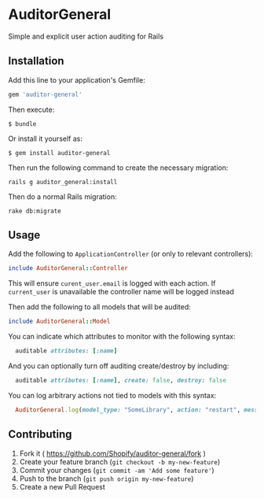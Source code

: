 # AuditorGeneral

Simple and explicit user action auditing for Rails

## Installation

Add this line to your application's Gemfile:

```ruby
gem 'auditor-general'
```

Then execute:

    $ bundle

Or install it yourself as:

    $ gem install auditor-general

Then run the following command to create the necessary migration:

```
rails g auditor_general:install
```

Then do a normal Rails migration:

```
rake db:migrate
```

## Usage

Add the following to `ApplicationController` (or only to relevant controllers):

```ruby
include AuditorGeneral::Controller
```
This will ensure `curent_user.email` is logged with each action. If `current_user` is unavailable the controller name will be logged instead

Then add the following to all models that will be audited:

```ruby
include AuditorGeneral::Model
```

You can indicate which attributes to monitor with the following syntax:

```ruby
  auditable attributes: [:name]
```

And you can optionally turn off auditing create/destroy by including:

```ruby
  auditable attributes: [:name], create: false, destroy: false
```

You can log arbitrary actions not tied to models with this syntax:

```ruby
  AuditorGeneral.log(model_type: "SomeLibrary", action: "restart", message: "Restarting some library somewhere")
```


## Contributing

1. Fork it ( https://github.com/Shopify/auditor-general/fork )
2. Create your feature branch (`git checkout -b my-new-feature`)
3. Commit your changes (`git commit -am 'Add some feature'`)
4. Push to the branch (`git push origin my-new-feature`)
5. Create a new Pull Request
